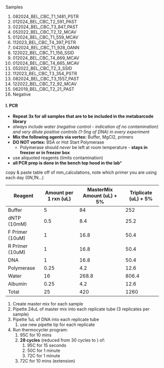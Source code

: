 Samples
1. 082024_BEL_CBC_T1_1481_PSTR
2. 012024_BEL_CBC_T2_591_PAST
3. 022024_BEL_CBC_T3_847_PAST
4. 052022_BEL_CBC_T2_12_MCAV
5. 012024_BEL_CBC_T1_559_MCAV
6. 112023_BEL_CBC_T4_397_PSTR
7. 042024_BEL_CBC_T1_928_OANN
8. 122022_BEL_CBC_T1_156_SSID
9. 012024_BEL_CBC_T4_669_MCAV
10. 012024_BEL_CBC_T4_665_MCAV
11. 052022_BEL_CBC_T2_3_SSID
12. 112023_BEL_CBC_T3_354_PSTR
13. 082024_BEL_CBC_T3_1557_PAST
14. 122022_BEL_CBC_T2_92_MCAV
15. 062019_BEL_CBC_T2_21_PAST
16. Negative

#### I. PCR
- **Repeat 3x for all samples that are to be included in the metabarcode library**
- *always include water (negative control - indication of no contamination) and very dilute positive controls (1-5ng of DNA) in every experiment*
- **Mix the following agents via vortex:** Buffer, MgCl2, primers
- **DO NOT vortex:** BSA or Hot Start Polymerase
	-  Polymerase should *never* be left at room temperature - **stays in freezer or in freezer box**
- use aliquoted reagents (limits contamination)
- **all PCR prep is done in the bench top hood in the lab***

copy & paste table off of mm_calculations, note which primer you are using each day (0N,1N...)

| Reagent         | Amount per 1 rxn (uL) | MasterMix Amount (uL) + 5% | Triplicate (uL) + 5% |
| --------------- | --------------------- | -------------------------- | -------------------- |
| Buffer          | 5                     | 84                         | 252                  |
| dNTP (10mM)     | 0.5                   | 8.4                        | 25.2                 |
| F Primer (10uM) | 1                     | 16.8                       | 50.4                 |
| R Primer (10uM) | 1                     | 16.8                       | 50.4                 |
| DNA             | 1                     | 16.8                       | 50.4                 |
| Polymerase      | 0.25                  | 4.2                        | 12.6                 |
| Water           | 16                    | 268.8                      | 806.4                |
| Albumin         | 0.25                  | 4.2                        | 12.6                 |
| Total           | 25                    | 420                        | 1260                 |

1. Create master mix for each sample
2. Pipette 24uL of master mix into each replicate tube (3 replicates per sample)
3. Pipette 1uL of DNA into each replicate tube
	1. use new pipette tip for each replicate
4. Run thermocycler program:
	1. 95C for 10 mins
	2. **28 cycles** (reduced from 30 cycles to ) of:  
		1. 95C for 15 seconds
		2. 50C for 1 minute
		3. 72C for 1 minute
	3. 72C for 10 mins (extension)